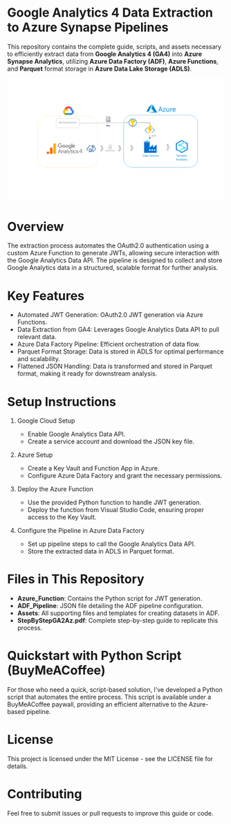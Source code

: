# Google Analytics 4 Data Extraction to Azure Synapse Pipelines
This repository contains the complete guide, scripts, and assets necessary to efficiently extract data from **Google Analytics 4 (GA4)** into **Azure Synapse Analytics**, utilizing **Azure Data Factory (ADF)**, **Azure Functions**, and **Parquet** format storage in **Azure Data Lake Storage (ADLS)**.

![Project_architecture.png](Assets/Project_architecture.png)
# Overview
The extraction process automates the OAuth2.0 authentication using a custom Azure Function to generate JWTs, allowing secure interaction with the Google Analytics Data API. The pipeline is designed to collect and store Google Analytics data in a structured, scalable format for further analysis.

# Key Features
- Automated JWT Generation: OAuth2.0 JWT generation via Azure Functions.
- Data Extraction from GA4: Leverages Google Analytics Data API to pull relevant data.
- Azure Data Factory Pipeline: Efficient orchestration of data flow.
- Parquet Format Storage: Data is stored in ADLS for optimal performance and scalability.
- Flattened JSON Handling: Data is transformed and stored in Parquet format, making it ready for downstream analysis.

# Setup Instructions
1. Google Cloud Setup
    - Enable Google Analytics Data API.
    - Create a service account and download the JSON key file.
      
2. Azure Setup
    - Create a Key Vault and Function App in Azure.
    - Configure Azure Data Factory and grant the necessary permissions.
      
3. Deploy the Azure Function
    - Use the provided Python function to handle JWT generation.
    - Deploy the function from Visual Studio Code, ensuring proper access to the Key Vault.
      
4. Configure the Pipeline in Azure Data Factory
    - Set up pipeline steps to call the Google Analytics Data API.
    - Store the extracted data in ADLS in Parquet format.

# Files in This Repository
- **Azure_Function**: Contains the Python script for JWT generation.
- **ADF_Pipeline**: JSON file detailing the ADF pipeline configuration.
- **Assets**: All supporting files and templates for creating datasets in ADF.
- **StepByStepGA2Az.pdf**: Complete step-by-step guide to replicate this process.

# Quickstart with Python Script (BuyMeACoffee)
For those who need a quick, script-based solution, I’ve developed a Python script that automates the entire process. This script is available under a BuyMeACoffee paywall, providing an efficient alternative to the Azure-based pipeline.

# License
This project is licensed under the MIT License - see the LICENSE file for details.

# Contributing
Feel free to submit issues or pull requests to improve this guide or code.
